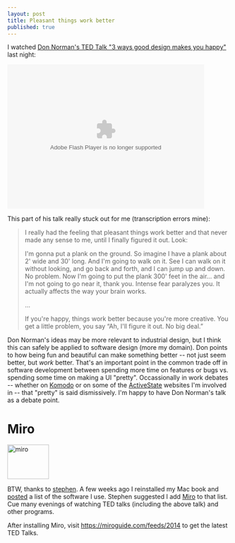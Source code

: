 ```yaml
---
layout: post
title: Pleasant things work better
published: true
---
```


I watched [Don Norman's TED Talk "3 ways good design makes you
happy"](http://www.ted.com/index.php/talks/don_norman_on_design_and_emotion.html)
last night:

<p>
<object width="446" height="326"><param name="movie" value="http://video.ted.com/assets/player/swf/EmbedPlayer.swf"></param><param name="allowFullScreen" value="true" /><param name="wmode" value="transparent"></param><param name="bgColor" value="#ffffff"></param> <param name="flashvars" value="vu=http://video.ted.com/talks/embed/DonNorman_2003-embed_high.flv&su=http://images.ted.com/images/ted/tedindex/embed-posters/DonNorman-2003.embed_thumbnail.jpg&vw=432&vh=240&ap=0&ti=480" /><embed src="http://video.ted.com/assets/player/swf/EmbedPlayer.swf" pluginspace="http://www.macromedia.com/go/getflashplayer" type="application/x-shockwave-flash" wmode="transparent" bgColor="#ffffff" width="446" height="326" allowFullScreen="true" flashvars="vu=http://video.ted.com/talks/embed/DonNorman_2003-embed_high.flv&su=http://images.ted.com/images/ted/tedindex/embed-posters/DonNorman-2003.embed_thumbnail.jpg&vw=432&vh=240&ap=0&ti=480"></embed></object>
</p>

This part of his talk really stuck out for me (transcription errors mine):

> I really had the feeling that pleasant things work better and that never made
> any sense to me, until I finally figured it out. Look:
>
> I'm gonna put a plank on the ground. So imagine I have a plank about 2' wide
> and 30' long. And I'm going to walk on it. See I can walk on it without
> looking, and go back and forth, and I can jump up and down. No problem. Now I'm
> going to put the plank 300' feet in the air... and I'm not going to go near it,
> thank you. Intense fear paralyzes you. It actually affects the way your brain
> works.
>
> ...
>
> If you're happy, things work better because you're more creative. You get a
> little problem, you say &#8220;Ah, I'll figure it out. No big deal.&#8221;

Don Norman's ideas may be more relevant to industrial design, but I think this
can safely be applied to software design (more my domain). Don points to how
being fun and beautiful can make something better -- not just seem better, but
*work* better. That's an important point in the common trade off in software
development between spending more time on features or bugs vs. spending some
time on making a UI "pretty". Occassionally in work debates -- whether on
[Komodo](http://www.activestate.com/komodo/) or on some of the
[ActiveState](http://www.activestate.com/) websites I'm involved in -- that
"pretty" is said dismissively. I'm happy to have Don Norman's talk as a debate
point.


# Miro

<img src="http://dl.getdropbox.com/u/1301040/blog/2009/06/miro2.png" alt="miro" title="miro" width="94" height="78" class="right100">

BTW, thanks to
[stephen](http://trentm.com/2009/04/re-installing-mac-os-x-software-i-use.html#comment-178393871).
A few weeks ago I reinstalled my Mac book and
[posted](http://trentm.com/2009/04/re-installing-mac-os-x-software-i-use.html#comment-178393871)
a list of the software I use. Stephen suggested I add
[Miro](http://www.getmiro.com/) to that list. Cue many evenings of watching TED
talks (including the above talk) and other programs.

After installing Miro, visit <https://miroguide.com/feeds/2014> to get the latest TED Talks.
